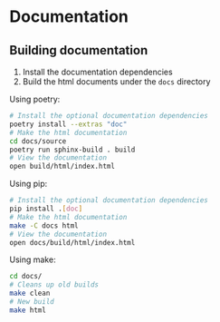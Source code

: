 # Documentation

## Building documentation

1. Install the documentation dependencies
2. Build the html documents under the `docs` directory

Using poetry:

```bash
# Install the optional documentation dependencies
poetry install --extras "doc"
# Make the html documentation
cd docs/source
poetry run sphinx-build . build
# View the documentation
open build/html/index.html
```

Using pip:

```bash
# Install the optional documentation dependencies
pip install .[doc]
# Make the html documentation
make -C docs html
# View the documentation
open docs/build/html/index.html
```

Using make:

```bash
cd docs/
# Cleans up old builds
make clean
# New build
make html
```
